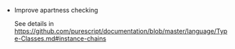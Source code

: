 * Improve apartness checking

  See details in https://github.com/purescript/documentation/blob/master/language/Type-Classes.md#instance-chains
